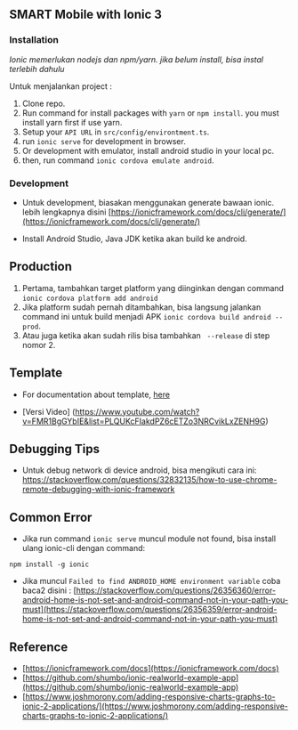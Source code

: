 ## SMART Mobile with Ionic 3
### Installation

*Ionic memerlukan nodejs dan npm/yarn. jika belum install, bisa instal terlebih dahulu*

Untuk menjalankan project :
1. Clone repo.
2. Run command for install packages with `yarn` or `npm install`. you must install yarn first if use yarn.
3. Setup your `API URL` in `src/config/environtment.ts`.
4. run `ionic serve` for development in browser.
5. Or development with emulator, install android studio in your local pc.
6. then, run command `ionic cordova emulate android`.

### Development
* Untuk development, biasakan menggunakan generate bawaan ionic. lebih lengkapnya disini [https://ionicframework.com/docs/cli/generate/](https://ionicframework.com/docs/cli/generate/)

* Install Android Studio, Java JDK ketika akan build ke android.

## Production
1. Pertama, tambahkan target platform yang diinginkan dengan command `ionic cordova platform add android`
2. Jika platform sudah pernah ditambahkan, bisa langsung jalankan command ini untuk build menjadi APK `ionic cordova build android --prod`.
3. Atau juga ketika akan sudah rilis bisa tambahkan ` --release` di step nomor 2.

## Template
* For documentation about template, [here](http://csform.com/documentation-for-ionic-3-ui-template-app-blue-light/#login-page)

* [Versi Video] (https://www.youtube.com/watch?v=FMR1BgGYbIE&list=PLQUKcFIakdPZ6cETZo3NRCvikLxZENH9G)

## Debugging Tips
* Untuk debug network di device android, bisa mengikuti cara ini:
https://stackoverflow.com/questions/32832135/how-to-use-chrome-remote-debugging-with-ionic-framework

## Common Error
* Jika run command `ionic serve` muncul module not found, bisa install ulang ionic-cli dengan command:
```
npm install -g ionic
```

* Jika muncul `Failed to find ANDROID_HOME environment variable` coba baca2 disini :
 [https://stackoverflow.com/questions/26356360/error-android-home-is-not-set-and-android-command-not-in-your-path-you-must](https://stackoverflow.com/questions/26356359/error-android-home-is-not-set-and-android-command-not-in-your-path-you-must)

## Reference
* [https://ionicframework.com/docs](https://ionicframework.com/docs)
* [https://github.com/shumbo/ionic-realworld-example-app](https://github.com/shumbo/ionic-realworld-example-app)
* [https://www.joshmorony.com/adding-responsive-charts-graphs-to-ionic-2-applications/](https://www.joshmorony.com/adding-responsive-charts-graphs-to-ionic-2-applications/)
